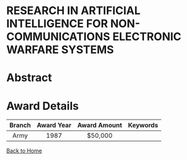 
RESEARCH IN ARTIFICIAL INTELLIGENCE FOR NON-COMMUNICATIONS ELECTRONIC WARFARE SYSTEMS
=====================================================================================

# Abstract


  

# Award Details

|Branch|Award Year|Award Amount|Keywords|
| :---: | :---: | :---: | :---: |
|Army|1987|$50,000||
  
  


[Back to Home](https://github.com/chrischow/dod_sbir_awards/CC/#904)